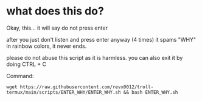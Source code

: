 # what does this do?


Okay, this...
it will say do not press enter

after you just don't listen and press enter anyway (4 times)
it spams "WHY" in rainbow colors, it never ends.

please do not abuse this script as it is harmless.
you can also exit it by doing CTRL + C

Command:

```wget https://raw.githubusercontent.com/revx0012/troll-termux/main/scripts/ENTER_WHY/ENTER_WHY.sh && bash ENTER_WHY.sh```
